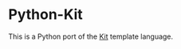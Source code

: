 # Python-Kit

This is a Python port of the [Kit](https://codekitapp.com/help/kit/) template
language.

